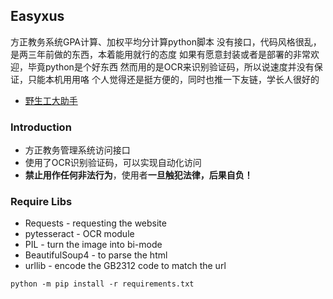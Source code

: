 ##  **Easyxus**

方正教务系统GPA计算、加权平均分计算python脚本
没有接口，代码风格很乱，是两三年前做的东西，本着能用就行的态度
如果有愿意封装或者是部署的非常欢迎，毕竟python是个好东西
然而用的是OCR来识别验证码，所以说速度并没有保证，只能本机用用咯
个人觉得还是挺方便的，同时也推一下友链，学长人很好的
*   [野生工大助手](https://github.com/wangyufeng0615/bjuthelper)

###    Introduction

-   方正教务管理系统访问接口
-   使用了OCR识别验证码，可以实现自动化访问
-   **禁止用作任何非法行为**，使用者**一旦触犯法律，后果自负！**

###    Require Libs

-	Requests        - requesting the website
-	pytesseract     - OCR module 
-	PIL             - turn the image into bi-mode
-	BeautifulSoup4  - to parse the html
-   urllib          - encode the GB2312 code to match the url

```
python -m pip install -r requirements.txt
```